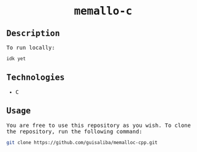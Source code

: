 <samp>
  <h1 align="center">
    memallo-c
  </h1>

## Description

To run locally:

```bash
idk yet
```

## Technologies

- C

## Usage

You are free to use this repository as you wish. To clone the repository, run the following command:

``` bash
git clone https://github.com/guisaliba/memalloc-cpp.git
```

</samp>
